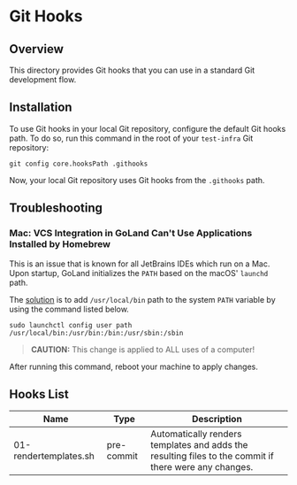 # Git Hooks

## Overview

This directory provides Git hooks that you can use in a standard Git development flow.

## Installation

To use Git hooks in your local Git repository, configure the default Git hooks path.
To do so, run this command in the root of your `test-infra` Git repository:
```shell
git config core.hooksPath .githooks
```
Now, your local Git repository uses Git hooks from the `.githooks` path.

## Troubleshooting

### Mac: VCS Integration in GoLand Can't Use Applications Installed by Homebrew

This is an issue that is known for all JetBrains IDEs which run on a Mac.
Upon startup, GoLand initializes the `PATH` based on the macOS' `launchd` path.
<!-- markdown-link-check-disable-next-line -->
The [solution](https://apple.stackexchange.com/questions/51677/how-to-set-path-for-finder-launched-applications) is to add `/usr/local/bin` path to the system `PATH` variable by using the command listed below.
```shell
sudo launchctl config user path /usr/local/bin:/usr/bin:/bin:/usr/sbin:/sbin
```
>**CAUTION:** This change is applied to ALL uses of a computer!

After running this command, reboot your machine to apply changes.

## Hooks List
|Name|Type|Description|
|---|---|---|
|01-rendertemplates.sh|pre-commit|Automatically renders templates and adds the resulting files to the commit if there were any changes.| 
